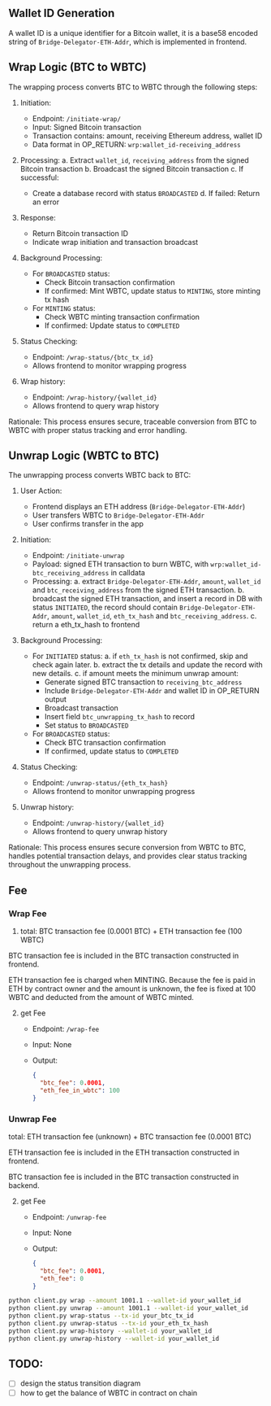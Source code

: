 

## Wallet ID Generation

A wallet ID is a unique identifier for a Bitcoin wallet, it is a base58 encoded string of `Bridge-Delegator-ETH-Addr`, which is implemented in frontend.

## Wrap Logic (BTC to WBTC)

The wrapping process converts BTC to WBTC through the following steps:

1. Initiation:
   - Endpoint: `/initiate-wrap/`
   - Input: Signed Bitcoin transaction
   - Transaction contains: amount, receiving Ethereum address, wallet ID
   - Data format in OP_RETURN: `wrp:wallet_id-receiving_address`

2. Processing:
   a. Extract `wallet_id`, `receiving_address` from the signed Bitcoin transaction
   b. Broadcast the signed Bitcoin transaction
   c. If successful:
      - Create a database record with status `BROADCASTED`
   d. If failed: Return an error

3. Response:
   - Return Bitcoin transaction ID
   - Indicate wrap initiation and transaction broadcast

4. Background Processing:
   - For `BROADCASTED` status:
     - Check Bitcoin transaction confirmation
     - If confirmed: Mint WBTC, update status to `MINTING`, store minting tx hash
   - For `MINTING` status:
     - Check WBTC minting transaction confirmation
     - If confirmed: Update status to `COMPLETED`

5. Status Checking:
   - Endpoint: `/wrap-status/{btc_tx_id}`
   - Allows frontend to monitor wrapping progress

6. Wrap history:
   - Endpoint: `/wrap-history/{wallet_id}`
   - Allows frontend to query wrap history

Rationale: This process ensures secure, traceable conversion from BTC to WBTC with proper status tracking and error handling.

## Unwrap Logic (WBTC to BTC)

The unwrapping process converts WBTC back to BTC:

1. User Action:
   - Frontend displays an ETH address (`Bridge-Delegator-ETH-Addr`)
   - User transfers WBTC to `Bridge-Delegator-ETH-Addr`
   - User confirms transfer in the app

2. Initiation:
   - Endpoint: `/initiate-unwrap`
   - Payload: signed ETH transaction to burn WBTC, with `wrp:wallet_id-btc_receiving_address` in calldata
   - Processing:
     a. extract `Bridge-Delegator-ETH-Addr`, `amount`, `wallet_id` and `btc_receiving_address` from the signed ETH transaction.
     b. broadcast the signed ETH transaction, and insert a record in DB with status `INITIATED`, the record should contain `Bridge-Delegator-ETH-Addr`, `amount`, `wallet_id`, `eth_tx_hash` and `btc_receiving_address`.
     c. return a eth_tx_hash to frontend

3. Background Processing:
   - For `INITIATED` status:
     a. if `eth_tx_hash` is not confirmed, skip and check again later.
     b. extract the tx details and update the record with new details.
     c. if amount meets the minimum unwrap amount:
        - Generate signed BTC transaction to `receiving_btc_address`
        - Include `Bridge-Delegator-ETH-Addr` and wallet ID in OP_RETURN output
        - Broadcast transaction
        - Insert field `btc_unwrapping_tx_hash` to record 
        - Set status to `BROADCASTED`
   - For `BROADCASTED` status:
     - Check BTC transaction confirmation
     - If confirmed, update status to `COMPLETED`

4. Status Checking:
   - Endpoint: `/unwrap-status/{eth_tx_hash}`
   - Allows frontend to monitor unwrapping progress

5. Unwrap history:
   - Endpoint: `/unwrap-history/{wallet_id}`
   - Allows frontend to query unwrap history

Rationale: This process ensures secure conversion from WBTC to BTC, handles potential transaction delays, and provides clear status tracking throughout the unwrapping process.

## Fee

### Wrap Fee

1. total: BTC transaction fee (0.0001 BTC) + ETH transaction fee (100 WBTC)

BTC transaction fee is included in the BTC transaction constructed in frontend.

ETH transaction fee is charged when MINTING. Because the fee is paid in ETH by contract owner and the amount is unknown, the fee is fixed at 100 WBTC and deducted from the amount of WBTC minted. 

2. get Fee
   - Endpoint: `/wrap-fee`
   - Input: None
   - Output: 

      ```json
      {
        "btc_fee": 0.0001,
        "eth_fee_in_wbtc": 100
      }
      ```

### Unwrap Fee

total: ETH transaction fee (unknown) + BTC transaction fee (0.0001 BTC)

ETH transaction fee is included in the ETH transaction constructed in frontend.

BTC transaction fee is included in the BTC transaction constructed in backend.

2. get Fee
   - Endpoint: `/unwrap-fee`
   - Input: None
   - Output: 
   
      ```json
      {
        "btc_fee": 0.0001,
        "eth_fee": 0
      }
      ```


```bash
python client.py wrap --amount 1001.1 --wallet-id your_wallet_id
python client.py unwrap --amount 1001.1 --wallet-id your_wallet_id
python client.py wrap-status --tx-id your_btc_tx_id
python client.py unwrap-status --tx-id your_eth_tx_hash
python client.py wrap-history --wallet-id your_wallet_id
python client.py unwrap-history --wallet-id your_wallet_id
```

## TODO:

- [ ] design the status transition diagram
- [ ] how to get the balance of WBTC in contract on chain